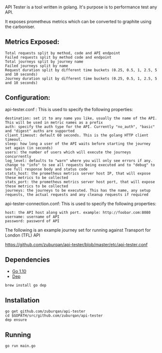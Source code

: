 API Tester is a tool written in golang. It's purpose is to performance test any API.

It exposes prometheus metrics which can be converted to graphite using the carboniser.

## Metrics Exposed:

```shell
Total requests split by method, code and API endpoint
Failed requests split by method code and endpoint
Total journeys split by journey name
Failed journeys split by name
Request duration split by different time buckets (0.25, 0.5, 1, 2.5, 5 and 10 seconds)
Journey duration split by different time buckets (0.25, 0.5, 1, 2.5, 5 and 10 seconds)
```

## Configuration:

api-tester.conf : This is used to specify the following properties: 
```
destination: set it to any name you like, usually the name of the API. This will be used in metric names as a prefix
auth: specify the auth type for the API. Currently "no_auth", "basic" and "digest" auths are supported
client_timeout: default 60 seconds. This is the golang HTTP client timeout.
sleep: how long a user of the API waits before starting the journey set again (in seconds)
users: the number of users which will execute the journeys concurrently
log_level: defaults to "warn" where you will only see errors if any. change to "info" to see all requests being executed and to "debug" to see full response body and status code
stats_host: the prometheus metrics server host IP, that will expose these metrics to be collected
stats_port: the prometheus metrics server host port, that will expose these metrics to be collected
journeys: the journeys to be executed. This has the name, any setup requests, the actual requests and any cleanup requests if required
```

api-tester-connection.conf: This is used to specify the following properties:

```
host: the API host along with port. example: http://foobar.com:8080
username: username of API
password: password of API
```

The following is an example journey set for running against Transport for London (TFL) API

https://github.com/zuburqan/api-tester/blob/master/etc/api-tester.conf


## Dependencies

*   [Go 1.10](https://golang.org/)
*   [Dep](https://github.com/golang/dep)

```shell
brew install go dep
```

## Installation

```shell
go get github.com/zuburqan/api-tester
cd $GOPATH/src/github.com/zuburqan/api-tester
dep ensure
```

## Running

```shell
go run main.go
```
